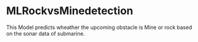 # MLRockvsMinedetection
This Model predicts wheather the upcoming obstacle is Mine or rock based on the sonar data of submarine.
